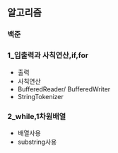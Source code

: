 ## 알고리즘

### 백준

### 1_입출력과 사칙연산,if,for

- 출력
- 사칙연산
- BufferedReader/ BufferedWriter
- StringTokenizer

### 2_while,1차원배열

* 배열사용
* substring사용